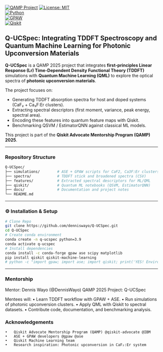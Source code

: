 
[![QAMP Project](https://img.shields.io/badge/QAMP-2025-blue)](https://qiskit.org/advocates)  [![License: MIT](https://img.shields.io/badge/License-MIT-yellow.svg)](LICENSE)  
[![Python](https://img.shields.io/badge/Python-3.9+-blue.svg)](https://www.python.org/)  
[![GPAW](https://img.shields.io/badge/GPAW-TDDFT-green)](https://wiki.fysik.dtu.dk/gpaw/)  
[![Qiskit](https://img.shields.io/badge/Qiskit-Quantum%20ML-purple)](https://qiskit.org/)

## Q-UCSpec: Integrating TDDFT Spectroscopy and Quantum Machine Learning for Photonic Upconversion Materials

**Q-UCSpec** is a QAMP 2025 project that integrates **first-principles Linear Response (Lr) Time-Dependent Density Functional Theory (TDDFT)** simulations with **Quantum Machine Learning (QML)** to explore the optical spectra of **photonic upconversion materials**.  

The project focuses on:
- Generating TDDFT absorption spectra for host and doped systems (CaF₂ + Ca₃F:Er clusters).  
- Extracting spectral descriptors (first moment, variance, peak energy, spectral area).  
- Encoding these features into quantum feature maps with Qiskit.  
- Benchmarking QSVM / EstimatorQNN against classical ML models.

This project is part of the **Qiskit Advocate Mentorship Program (QAMP) 2025**.  

---

### Repository Structure

```bash
Q-UCSpec/
├── simulations/        # ASE + GPAW scripts for CaF2, Ca3F:Er clusters
├── spectra/            # TDDFT stick and broadened spectra (CSV)
├── features/           # Extracted spectral descriptors for ML/QML
├── qiskit/             # Quantum ML notebooks (QSVM, EstimatorQNN)
├── docs/               # Documentation and project notes
└── README.md
```

---
### ⚙️ Installation & Setup
```bash
# Clone Repo
git clone https://github.com/denniswayo/Q-UCSpec.git
cd Q-UCSpec
# Create conda environment
conda create -n q-ucspec python=3.9
conda activate q-ucspec
# Install dependencies
conda install -c conda-forge gpaw ase scipy matplotlib
pip install qiskit qiskit-machine-learning
# python -c "import gpaw; import ase; import qiskit; print('YES! Environment ready')"
```
---

### Mentorship

Mentor: Dennis Wayo (@DennisWayo)
QAMP 2025 Project: Q-UCSpec

Mentees will:
	•	Learn TDDFT workflow with GPAW + ASE.
	•	Run simulations of photonic upconversion clusters.
	•	Apply QML with Qiskit to spectral datasets.
	•	Contribute code, documentation, and benchmarking analysis.

### Acknowledgements
	•	Qiskit Advocate Mentorship Program (QAMP) @qiskit-advocate @IBM
	•	ASE + GPAW developers @gpaw @ase
	•	Qiskit Machine Learning team
	•	Research inspiration: Photonic upconversion in CaF₂:Er system
